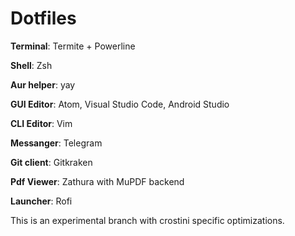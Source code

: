 <h1>Dotfiles</h1>

<b>Terminal</b>: Termite + Powerline

<b>Shell</b>: Zsh

<b>Aur helper</b>: yay

<b>GUI Editor</b>: Atom, Visual Studio Code, Android Studio

<b>CLI Editor</b>: Vim

<b>Messanger</b>: Telegram

<b>Git client</b>: Gitkraken

<b>Pdf Viewer</b>: Zathura with MuPDF backend

<b>Launcher</b>: Rofi


This is an experimental branch with crostini specific optimizations.
